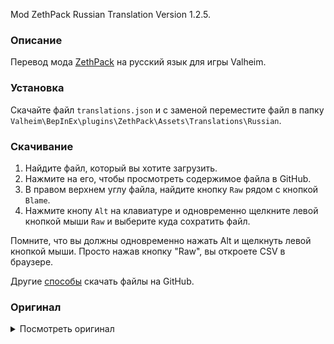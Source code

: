 Mod ZethPack Russian Translation Version 1.2.5.

### Описание

Перевод мода [ZethPack](https://www.nexusmods.com/valheim/mods/1242) на русский язык для игры Valheim. 

### Установка

Скачайте файл `translations.json` и с заменой переместите файл в папку `Valheim\BepInEx\plugins\ZethPack\Assets\Translations\Russian`.

### Скачивание

1. Найдите файл, который вы хотите загрузить.
2. Нажмите на его, чтобы просмотреть содержимое файла в GitHub.
3. В правом верхнем углу файла, найдите кнопку `Raw` рядом с кнопкой `Blame`.
4. Нажмите кнопу `Alt` на клавиатуре и одновременно щелкните левой кнопкой мыши `Raw` и выберите куда сохратить файл.

Помните, что вы должны одновременно нажать Alt и щелкнуть левой кнопкой мыши. Просто нажав кнопку "Raw", вы откроете CSV в браузере.

Другие [способы](https://coderoad.ru/4604663/%D0%A1%D0%BA%D0%B0%D1%87%D0%B0%D1%82%D1%8C-%D0%BE%D1%82%D0%B4%D0%B5%D0%BB%D1%8C%D0%BD%D1%8B%D0%B5-%D1%84%D0%B0%D0%B9%D0%BB%D1%8B-%D1%81-GitHub) скачать файлы на GitHub.

### Оригинал 

<details>
  <summary>Посмотреть оригинал</summary>
  
```
{
  "custom_item_dragonjam": "Dragons jam",
  "custom_item_dragonjam_description": "Delicious jam, crafted from the knowledge of a depressed lizard who had a sweet tooth.",
  "custom_item_noodlesinabone": "Noodles in a bone",
  "custom_item_noodlesinabone_description": "Not the most sanitary thing on the menu, but the objective is survival.",
  "custom_item_bananajam": "Banana jam",
  "custom_item_bananajam_description": "Best enjoyed with friends.",
  "custom_item_blueberryjam": "Blueberry jam",
  "custom_item_blueberryjam_description": "A tasty blend.",
  "custom_item_naturesjam": "Natures jam",
  "custom_item_naturesjam_description": "Made from the hard work of nature.",
  "custom_item_honeysoup": "Honey soup",
  "custom_item_honeysoup_description": "A sweet mix certain to get the heart pumping.",
  "custom_item_blackcultivator": "Black metal cultivator",
  "custom_item_blackcultivator_description": "Imbued with dirty goblin magic.",
  "custom_item_blackpick": "Black metal pickaxe",
  "custom_item_blackpick_description": "Charged with dirty goblin power.",
  "custom_item_frometal": "Frometal",
  "custom_item_frometal_description": "An icy bar, cold to the touch - don't hold it for too long.",
  "custom_item_frometalaxe": "Frometal axe",
  "custom_item_frometalaxe_description": "A wicked axe, charged with power from the elements.",
  "custom_item_frometalpickaxe": "Frometal pickaxe",
  "custom_item_frometalpickaxe_description": "This pickaxe is chilled to the touch, surprisingly delightful.",
  "custom_item_frometalcultivator": "Frometal cultivator",
  "custom_item_frometalcultivator_description": "Many would deem this frosty stick unnecessary - no more namers would disagree with you.",
  "custom_item_errbow": "Err bow",
  "custom_item_errbow_description": "There was once a man named Error, who searched for an exquisite bow that could tear through Lox with a single shot. He was handed this, instead - and was then asked to chill out, a little bit.",
  "custom_item_cloudsoup": "Cloud soup",
  "custom_item_cloudsoup_description": "A yummy mix, best keep this one to yourself."
  }
```
  
</details>

